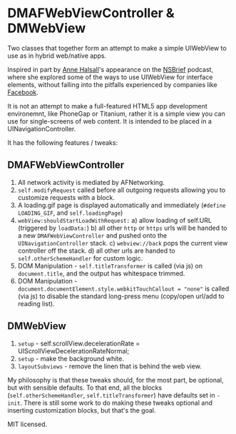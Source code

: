 # DMAFWebViewController & DMWebView

Two classes that together form an attempt to make a simple UIWebView to use as in hybrid web/native apps.

Inspired in part by [Anne Halsall](http://twitter.com/annekate)'s appearance on the [NSBrief](http://nsbrief.com/76-anne-halsall/) podcast, where she explored some of the ways to use UIWebView for interface elements, without falling into the pitfalls experienced by companies like [Facebook](http://arstechnica.com/apple/2012/08/hands-on-facebook-5-0-for-ios-is-as-speedy-as-facebook-claims/).

It is not an attempt to make a full-featured HTML5 app development environemnt, like PhoneGap or Titanium, rather it is a simple view you can use for single-screens of web content. It is intended to be placed in a UINavigationController.

It has the following features / tweaks: 

## DMAFWebViewController

1. All network activity is mediated by AFNetworking.
2. `self.modifyRequest` called before all outgoing requests allowing you to customize requests with a block.
3. A loading.gif page is displayed automatically and immediately (`#define LOADING_GIF`, and `self.loadingPage`)
4. `webView:shouldStartLoadWithRequest:`
    a) allow loading of self.URL (triggered by `loadData:`)
    b) all other `http` or `https` urls will be handed to a new `DMAFWebViewController` and pushed onto the `UINavigationController` stack.
    c) `webview://back` pops the current view controller off the stack.
    d) all other urls are handed to `self.otherSchemeHandler` for custom logic.
5. DOM Manipulation - `self.titleTransformer` is called (via js) on `document.title`, and the output has whitespace trimmed.
6. DOM Manipulation - `document.documentElement.style.webkitTouchCallout = "none"` is called (via js) to disable the standard long-press menu (copy/open url/add to reading list).

## DMWebView

1. `setup` - self.scrollView.decelerationRate = UIScrollViewDecelerationRateNormal;
2. `setup` - make the background white.
3. `layoutSubviews` - remove the linen that is behind the web view.

My philosophy is that these tweaks should, for the most part, be optional, but with sensible defaults. To that end, all the blocks (`self.otherSchemeHandler`, `self.titleTransformer`) have defaults set in `-init`. There is still some work to do making these tweaks optional and inserting customization blocks, but that's the goal.

MIT licensed.

